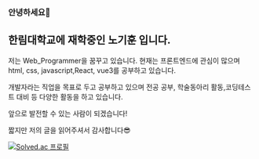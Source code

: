 ### 안녕하세요👋
## 한림대학교에 재학중인 노기훈 입니다.
저는 Web_Programmer을 꿈꾸고 있습니다.
현재는 프론트엔드에 관심이 많으며 html, css, javascript,React, vue3를 공부하고 있습니다.

개발자라는 직업을 목표로 두고 공부하고 있으며 전공 공부, 학술동아리 활동,코딩테스트 대비 등 다양한 활동을 하고 있습니다.

앞으로 발전할 수 있는 사람이 되겠습니다!

짧지만 저의 글을 읽어주셔서 감사합니다😎




[![Solved.ac
프로필](http://mazassumnida.wtf/api/v2/generate_badge?boj=shrlgns1107)](https://solved.ac/{handle})
